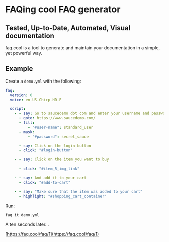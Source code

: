 # FAQing cool FAQ generator
## Tested, Up-to-Date, Automated, Visual documentation
faq.cool is a tool to generate and maintain your documentation in a simple, yet powerful way.

## Example
Create a `demo.yml` with the following:
```yaml
faq:
  version: 0
  voice: en-US-Chirp-HD-F

  script:
    - - say: Go to saucedemo dot com and enter your username and password
      - goto: https://www.saucedemo.com/
      - fill:
          - "#user-name": standard_user
      - mask:
          - "#password": secret_sauce

      - say: Click on the login button
      - click: "#login-button"

    - - say: Click on the item you want to buy

      - click: "#item_5_img_link"

    - - say: And add it to your cart
      - click: "#add-to-cart"

    - - say: "Make sure that the item was added to your cart"
      - highlight: "#shopping_cart_container"

```

Run:
```bash
faq it demo.yml
```

A ten seconds later...

[https://faq.cool/faq/1](https://faq.cool/faq/1)